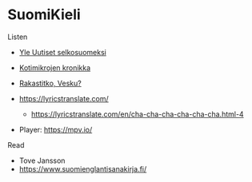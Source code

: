 # SuomiKieli

Listen 

- [Yle Uutiset selkosuomeksi](https://areena.yle.fi/podcastit/1-50309762)
- [Kotimikrojen kronikka](https://areena.yle.fi/podcastit/1-50911581)
- [Rakastitko, Vesku?](https://areena.yle.fi/podcastit/1-65880497)
- https://lyricstranslate.com/
  - https://lyricstranslate.com/en/cha-cha-cha-cha-cha-cha.html-4

- Player: https://mpv.io/

Read

- Tove Jansson
- https://www.suomienglantisanakirja.fi/
